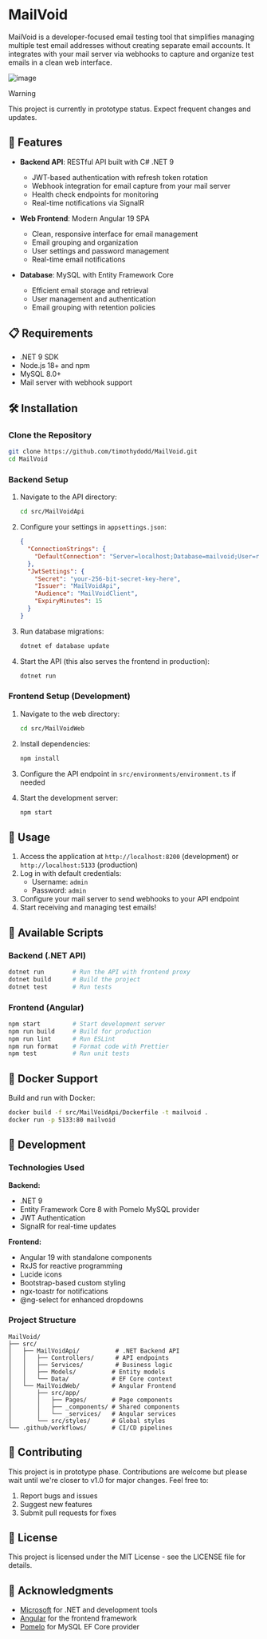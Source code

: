 # MailVoid

MailVoid is a developer-focused email testing tool that simplifies managing multiple test email addresses without creating separate email accounts. It integrates with your mail server via webhooks to capture and organize test emails in a clean web interface.

![image](https://github.com/user-attachments/assets/320b036f-b522-44d7-8be3-b23d3f610128)

> [!WARNING]  
> This project is currently in prototype status. Expect frequent changes and updates.

## 🚀 Features

- **Backend API**: RESTful API built with C# .NET 9
  - JWT-based authentication with refresh token rotation
  - Webhook integration for email capture from your mail server
  - Health check endpoints for monitoring
  - Real-time notifications via SignalR
  
- **Web Frontend**: Modern Angular 19 SPA
  - Clean, responsive interface for email management
  - Email grouping and organization
  - User settings and password management
  - Real-time email notifications
  
- **Database**: MySQL with Entity Framework Core
  - Efficient email storage and retrieval
  - User management and authentication
  - Email grouping with retention policies

## 📋 Requirements

- .NET 9 SDK
- Node.js 18+ and npm
- MySQL 8.0+
- Mail server with webhook support

## 🛠️ Installation

### Clone the Repository

```bash
git clone https://github.com/timothydodd/MailVoid.git
cd MailVoid
```

### Backend Setup

1. Navigate to the API directory:
   ```bash
   cd src/MailVoidApi
   ```

2. Configure your settings in `appsettings.json`:
   ```json
   {
     "ConnectionStrings": {
       "DefaultConnection": "Server=localhost;Database=mailvoid;User=root;Password=yourpassword;"
     },
     "JwtSettings": {
       "Secret": "your-256-bit-secret-key-here",
       "Issuer": "MailVoidApi",
       "Audience": "MailVoidClient",
       "ExpiryMinutes": 15
     }
   }
   ```

3. Run database migrations:
   ```bash
   dotnet ef database update
   ```

4. Start the API (this also serves the frontend in production):
   ```bash
   dotnet run
   ```

### Frontend Setup (Development)

1. Navigate to the web directory:
   ```bash
   cd src/MailVoidWeb
   ```

2. Install dependencies:
   ```bash
   npm install
   ```

3. Configure the API endpoint in `src/environments/environment.ts` if needed

4. Start the development server:
   ```bash
   npm start
   ```

## 🎯 Usage

1. Access the application at `http://localhost:8200` (development) or `http://localhost:5133` (production)
2. Log in with default credentials:
   - Username: `admin`
   - Password: `admin`
3. Configure your mail server to send webhooks to your API endpoint
4. Start receiving and managing test emails!

## 📝 Available Scripts

### Backend (.NET API)
```bash
dotnet run        # Run the API with frontend proxy
dotnet build      # Build the project
dotnet test       # Run tests
```

### Frontend (Angular)
```bash
npm start         # Start development server
npm run build     # Build for production
npm run lint      # Run ESLint
npm run format    # Format code with Prettier
npm test          # Run unit tests
```

## 🐳 Docker Support

Build and run with Docker:

```bash
docker build -f src/MailVoidApi/Dockerfile -t mailvoid .
docker run -p 5133:80 mailvoid
```

## 🧪 Development

### Technologies Used

**Backend:**
- .NET 9
- Entity Framework Core 8 with Pomelo MySQL provider
- JWT Authentication
- SignalR for real-time updates

**Frontend:**
- Angular 19 with standalone components
- RxJS for reactive programming
- Lucide icons
- Bootstrap-based custom styling
- ngx-toastr for notifications
- @ng-select for enhanced dropdowns

### Project Structure

```
MailVoid/
├── src/
│   ├── MailVoidApi/          # .NET Backend API
│   │   ├── Controllers/      # API endpoints
│   │   ├── Services/         # Business logic
│   │   ├── Models/          # Entity models
│   │   └── Data/            # EF Core context
│   └── MailVoidWeb/         # Angular Frontend
│       ├── src/app/
│       │   ├── Pages/       # Page components
│       │   ├── _components/ # Shared components
│       │   └── _services/   # Angular services
│       └── src/styles/      # Global styles
└── .github/workflows/       # CI/CD pipelines
```

## 🤝 Contributing

This project is in prototype phase. Contributions are welcome but please wait until we're closer to v1.0 for major changes. Feel free to:

1. Report bugs and issues
2. Suggest new features
3. Submit pull requests for fixes

## 📄 License

This project is licensed under the MIT License - see the LICENSE file for details.

## 🙏 Acknowledgments

- [Microsoft](https://microsoft.com/) for .NET and development tools
- [Angular](https://angular.io/) for the frontend framework
- [Pomelo](https://github.com/PomeloFoundation/Pomelo.EntityFrameworkCore.MySql) for MySQL EF Core provider